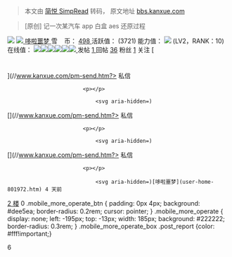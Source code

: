 > 本文由 [简悦 SimpRead](http://ksria.com/simpread/) 转码， 原文地址 [bbs.kanxue.com](https://bbs.kanxue.com/thread-280600.htm)

> [原创] 记一次某汽车 app 白盒 aes 还原过程

 [![](https://bbs.kanxue.com/view/img/avatar.png)](user-home-801972.htm) [ ![](https://bbs.kanxue.com/view/img/avatar.png) ](user-home-801972.htm) [ 哆啦噩梦 ](user-home-801972.htm) 雪    币： [ 498 ](thread-260144.htm) 活跃值： [ ](thread-260144.htm) (3721) 能力值： [  ](thread-260144.htm) ![](http://bbs.kanxue.com/view/img/stars01.gif) (LV2，RANK：10) 在线值： [ ![](http://passport.kanxue.com/pc/view/img/moon.gif)![](http://passport.kanxue.com/pc/view/img/moon.gif)![](http://passport.kanxue.com/pc/view/img/moon.gif)![](http://passport.kanxue.com/pc/view/img/star.gif)![](http://passport.kanxue.com/pc/view/img/star.gif)![](http://passport.kanxue.com/pc/view/img/star.gif) ](thread-249442.htm) 发帖 [ 1 ](user-801972.htm) 回帖 [ 36](user-post-801972.htm) [](user-post-801972.htm) 粉丝 [ 1](user-fans-801972.htm) [](user-fans-801972.htm)   关注  [ 

<div class="text-grey text-tiny" style="height: 20px; text-align: center; margin-top: -9px;"> <div class="mb-3" style="position: relative;"><img style="position:absolute;left: -3px;" src="//bbs.kanxue.com/view/img/stars01.gif" alt=""> </div> </div>

](//www.kanxue.com/pm-send.htm?>
												<i></i>
												私信
											</a>
										

									
								
							<p></p>
								
								<svg aria-hidden=)

[](//www.kanxue.com/pm-send.htm?>
												<i></i>
												私信
											</a>
										

									
								
							<p></p>
								
								<svg aria-hidden=)

[](//www.kanxue.com/pm-send.htm?>
												<i></i>
												私信
											</a>
										

									
								
							<p></p>
								
								<svg aria-hidden=)[哆啦噩梦](user-home-801972.htm) 4 天前

[2 楼](thread-280600-1.htm#1762650)    [  ](javascript:void(0)) 0 .mobile_more_operate_btn { padding: 0px 4px; background: #dee5ea; border-radius: 0.2rem; cursor: pointer; } .mobile_more_operate { display: none; left: -195px; top: -13px; width: 185px; background: #222222; border-radius: 0.3rem; } .mobile_more_operate_box .post_report {color: #fff!important;}

6
